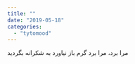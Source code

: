 ```yaml
---
title: ""
date: "2019-05-18"
categories: 
  - "tytomood"
---
```


‏مرا برد، مرا برد گرم باز نیاورد به شکرانه بگردید
